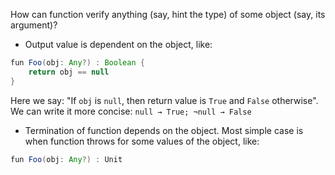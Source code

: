 How can function verify anything (say, hint the type) of some object (say, its argument)?
  - Output value is dependent on the object, like:

  ```java
  fun Foo(obj: Any?) : Boolean {
      return obj == null
  }
  ```
  
  Here we say: "If `obj` is `null`, then return value is `True` and `False` otherwise".  
  We can write it more concise: `null → True; ¬null → False`
  
  - Termination of function depends on the object. Most simple case is when function throws for some values of the object, like:

  ```java
  fun Foo(obj: Any?) : Unit
  
  ```